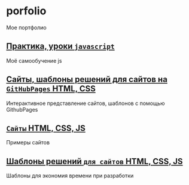 # porfolio
Мое портфолио

[Практика, уроки `javascript`](https://github.com/Garfildus/js-practice)
-----
Моё самообучение js



[Сайты, шаблоны решений для сайтов на `GitHubPages` HTML, CSS](https://github.com/Garfildus/TemplateGitPages)
-----
Интерактивное представление сайтов, шаблонов с помощью GithubPages



[`Сайты` HTML, CSS, JS](https://github.com/Garfildus/Sites)
-----
Примеры сайтов



[Шаблоны решений `для сайтов` HTML, CSS, JS](https://github.com/Garfildus/TemplateForWeb)
-----
Шаблоны для экономия времени при разработки


